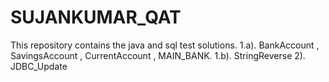 # SUJANKUMAR_QAT
This repository contains the java and sql test solutions.
1.a). BankAccount , SavingsAccount , CurrentAccount , MAIN_BANK.
1.b). StringReverse
2).   JDBC_Update
